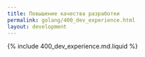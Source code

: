 ```yaml
---
title: Повышение качества разработки
permalink: golang/400_dev_experience.html
layout: development
---
```


{% include 400_dev_experience.md.liquid %}